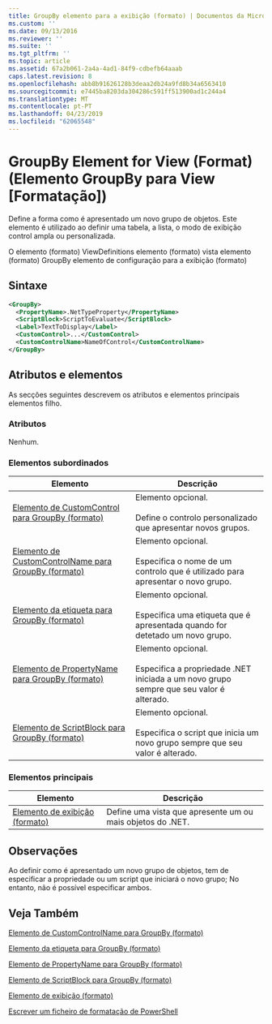 ```yaml
---
title: GroupBy elemento para a exibição (formato) | Documentos da Microsoft
ms.custom: ''
ms.date: 09/13/2016
ms.reviewer: ''
ms.suite: ''
ms.tgt_pltfrm: ''
ms.topic: article
ms.assetid: 67a2b061-2a4a-4ad1-84f9-cdbefb64aaab
caps.latest.revision: 8
ms.openlocfilehash: abb8b91626128b3deaa2db24a9fd8b34a6563410
ms.sourcegitcommit: e7445ba8203da304286c591ff513900ad1c244a4
ms.translationtype: MT
ms.contentlocale: pt-PT
ms.lasthandoff: 04/23/2019
ms.locfileid: "62065548"
---
```

# <a name="groupby-element-for-view-format"></a>GroupBy Element for View (Format) (Elemento GroupBy para View [Formatação])

Define a forma como é apresentado um novo grupo de objetos. Este elemento é utilizado ao definir uma tabela, a lista, o modo de exibição control ampla ou personalizada.

O elemento (formato) ViewDefinitions elemento (formato) vista elemento (formato) GroupBy elemento de configuração para a exibição (formato)

## <a name="syntax"></a>Sintaxe

```xml
<GroupBy>
  <PropertyName>.NetTypeProperty</PropertyName>
  <ScriptBlock>ScriptToEvaluate</ScriptBlock>
  <Label>TextToDisplay</Label>
  <CustomControl>...</CustomControl>
  <CustomControlName>NameOfControl</CustomControlName>
</GroupBy>
```

## <a name="attributes-and-elements"></a>Atributos e elementos

As secções seguintes descrevem os atributos e elementos principais elementos filho.

### <a name="attributes"></a>Atributos

Nenhum.

### <a name="child-elements"></a>Elementos subordinados

|Elemento|Descrição|
|-------------|-----------------|
|[Elemento de CustomControl para GroupBy (formato)](./customcontrol-element-for-groupby-format.md)|Elemento opcional.<br /><br /> Define o controlo personalizado que apresentar novos grupos.|
|[Elemento de CustomControlName para GroupBy (formato)](./customcontrolname-element-for-groupby-format.md)|Elemento opcional.<br /><br /> Especifica o nome de um controlo que é utilizado para apresentar o novo grupo.|
|[Elemento da etiqueta para GroupBy (formato)](./label-element-for-groupby-format.md)|Elemento opcional.<br /><br /> Especifica uma etiqueta que é apresentada quando for detetado um novo grupo.|
|[Elemento de PropertyName para GroupBy (formato)](./propertyname-element-for-groupby-format.md)|Elemento opcional.<br /><br /> Especifica a propriedade .NET iniciada a um novo grupo sempre que seu valor é alterado.|
|[Elemento de ScriptBlock para GroupBy (formato)](./scriptblock-element-for-groupby-format.md)|Elemento opcional.<br /><br /> Especifica o script que inicia um novo grupo sempre que seu valor é alterado.|

### <a name="parent-elements"></a>Elementos principais

|Elemento|Descrição|
|-------------|-----------------|
|[Elemento de exibição (formato)](./view-element-format.md)|Define uma vista que apresente um ou mais objetos do .NET.|

## <a name="remarks"></a>Observações

Ao definir como é apresentado um novo grupo de objetos, tem de especificar a propriedade ou um script que iniciará o novo grupo; No entanto, não é possível especificar ambos.

## <a name="see-also"></a>Veja Também

[Elemento de CustomControlName para GroupBy (formato)](./customcontrolname-element-for-groupby-format.md)

[Elemento da etiqueta para GroupBy (formato)](./label-element-for-groupby-format.md)

[Elemento de PropertyName para GroupBy (formato)](./propertyname-element-for-groupby-format.md)

[Elemento de ScriptBlock para GroupBy (formato)](./scriptblock-element-for-groupby-format.md)

[Elemento de exibição (formato)](./view-element-format.md)

[Escrever um ficheiro de formatação de PowerShell](./writing-a-powershell-formatting-file.md)
